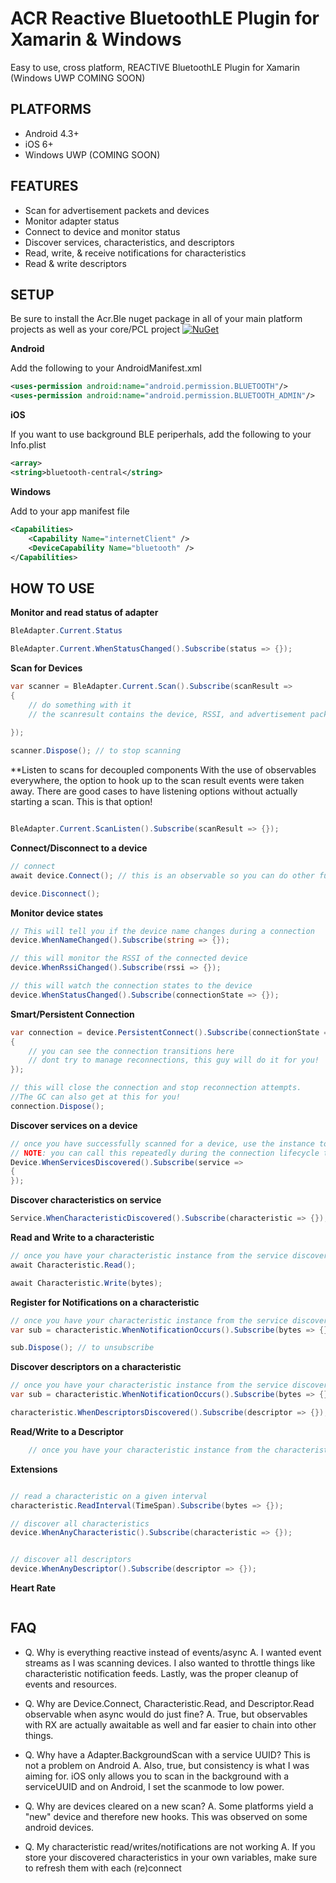 # ACR Reactive BluetoothLE Plugin for Xamarin & Windows
Easy to use, cross platform, REACTIVE BluetoothLE Plugin for Xamarin (Windows UWP COMING SOON)

## PLATFORMS

* Android 4.3+
* iOS 6+
* Windows UWP (COMING SOON)

## FEATURES

* Scan for advertisement packets and devices
* Monitor adapter status
* Connect to device and monitor status
* Discover services, characteristics, and descriptors
* Read, write, & receive notifications for characteristics
* Read & write descriptors


## SETUP

Be sure to install the Acr.Ble nuget package in all of your main platform projects as well as your core/PCL project
[![NuGet](https://img.shields.io/nuget/v/Acr.Ble.svg?maxAge=2592000)](https://www.nuget.org/packages/Acr.Ble/)

**Android**

Add the following to your AndroidManifest.xml

```xml
<uses-permission android:name="android.permission.BLUETOOTH"/>
<uses-permission android:name="android.permission.BLUETOOTH_ADMIN"/>
```

**iOS**

If you want to use background BLE periperhals, add the following to your Info.plist

```xml    
<array>
<string>bluetooth-central</string>
```

**Windows**

Add to your app manifest file
```xml
<Capabilities>
    <Capability Name="internetClient" />
    <DeviceCapability Name="bluetooth" />
</Capabilities>
```

## HOW TO USE

**Monitor and read status of adapter**
```csharp
BleAdapter.Current.Status

BleAdapter.Current.WhenStatusChanged().Subscribe(status => {});

```

**Scan for Devices**

```csharp
var scanner = BleAdapter.Current.Scan().Subscribe(scanResult => 
{
    // do something with it
    // the scanresult contains the device, RSSI, and advertisement packet
        
});

scanner.Dispose(); // to stop scanning
```

**Listen to scans for decoupled components
With the use of observables everywhere, the option to hook up to the scan result events were taken away.  There are good cases to have listening options without actually starting a scan.  This is that option!
```csharp

BleAdapter.Current.ScanListen().Subscribe(scanResult => {});

```

**Connect/Disconnect to a device**

```csharp
// connect
await device.Connect(); // this is an observable so you can do other funky timeouts

device.Disconnect();
```


**Monitor device states**

```csharp
// This will tell you if the device name changes during a connection
device.WhenNameChanged().Subscribe(string => {});

// this will monitor the RSSI of the connected device
device.WhenRssiChanged().Subscribe(rssi => {});

// this will watch the connection states to the device
device.WhenStatusChanged().Subscribe(connectionState => {});
```


**Smart/Persistent Connection**

```csharp
var connection = device.PersistentConnect().Subscribe(connectionState => 
{
    // you can see the connection transitions here
    // dont try to manage reconnections, this guy will do it for you!
});

// this will close the connection and stop reconnection attempts.
//The GC can also get at this for you!
connection.Dispose();  

```


**Discover services on a device**

```csharp
// once you have successfully scanned for a device, use the instance to discover services
// NOTE: you can call this repeatedly during the connection lifecycle to see all of the discovered services
Device.WhenServicesDiscovered().Subscribe(service => 
{
});
```

**Discover characteristics on service**
```csharp
Service.WhenCharacteristicDiscovered().Subscribe(characteristic => {});
```

**Read and Write to a characteristic**
```csharp
// once you have your characteristic instance from the service discovery
await Characteristic.Read();

await Characteristic.Write(bytes);
```

**Register for Notifications on a characteristic**
```csharp
// once you have your characteristic instance from the service discovery
var sub = characteristic.WhenNotificationOccurs().Subscribe(bytes => {});

sub.Dispose(); // to unsubscribe
```

**Discover descriptors on a characteristic**
```csharp
// once you have your characteristic instance from the service discovery
var sub = characteristic.WhenNotificationOccurs().Subscribe(bytes => {});

characteristic.WhenDescriptorsDiscovered().Subscribe(descriptor => {});
```

**Read/Write to a Descriptor**
```csharp
    // once you have your characteristic instance from the characteristic
```


**Extensions**
```csharp

// read a characteristic on a given interval
characteristic.ReadInterval(TimeSpan).Subscribe(bytes => {});

// discover all characteristics
device.WhenAnyCharacteristic().Subscribe(characteristic => {});


// discover all descriptors
device.WhenAnyDescriptor().Subscribe(descriptor => {});
```

**Heart Rate**
```csharp
```


## FAQ

* Q. Why is everything reactive instead of events/async
  A. I wanted event streams as I was scanning devices.  I also wanted to throttle things like characteristic notification feeds.  Lastly, was the proper cleanup of events and resources.   

* Q. Why are Device.Connect, Characteristic.Read, and Descriptor.Read observable when async would do just fine?
  A. True, but observables with RX are actually awaitable as well and far easier to chain into other things.

* Q. Why have a Adapter.BackgroundScan with a service UUID?  This is not a problem on Android
  A. Also, true, but consistency is what I was aiming for.  iOS only allows you to scan in the background with a serviceUUID and on Android, I set the scanmode to low power.

* Q. Why are devices cleared on a new scan?
  A. Some platforms yield a "new" device and therefore new hooks.  This was observed on some android devices.

* Q. My characteristic read/writes/notifications are not working
  A. If you store your discovered characteristics in your own variables, make sure to refresh them with each (re)connect
